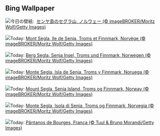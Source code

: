 ## Bing Wallpaper
![](https://www.bing.com/th?id=OHR.MountSegla_JA-JP0339074008_UHD.jpg&w=1000)今日の壁紙: &nbsp;[センヤ島のセグラ山, ノルウェー (© imageBROKER/Moritz Wolf/Getty Images)](https://www.bing.com/th?id=OHR.MountSegla_JA-JP0339074008_UHD.jpg)
<br><br/>
![](https://www.bing.com/th?id=OHR.MountSegla_FR-FR9123085468_UHD.jpg&w=1000)Today: [Mont Segla, île de Senja, Troms et Finnmark, Norvège (© imageBROKER/Moritz Wolf/Getty Images)](https://www.bing.com/th?id=OHR.MountSegla_FR-FR9123085468_UHD.jpg)
<br><br/>
![](https://www.bing.com/th?id=OHR.MountSegla_DE-DE4409695618_UHD.jpg&w=1000)Today: [Berg Segla, Senja Insel, Troms und Finnmark, Norwegen (© imageBROKER/Moritz Wolf/Getty Images)](https://www.bing.com/th?id=OHR.MountSegla_DE-DE4409695618_UHD.jpg)
<br><br/>
![](https://www.bing.com/th?id=OHR.MountSegla_ES-ES3516085503_UHD.jpg&w=1000)Today: [Monte Segla, Isla de Senja, Troms y Finnmark, Noruega (© imageBROKER/Moritz Wolf/Getty Images)](https://www.bing.com/th?id=OHR.MountSegla_ES-ES3516085503_UHD.jpg)
<br><br/>
![](https://www.bing.com/th?id=OHR.MountSegla_EN-GB2161222967_UHD.jpg&w=1000)Today: [Mount Segla, Senja Island, Troms og Finnmark, Norway (© imageBROKER/Moritz Wolf/Getty Images)](https://www.bing.com/th?id=OHR.MountSegla_EN-GB2161222967_UHD.jpg)
<br><br/>
![](https://www.bing.com/th?id=OHR.MountSegla_IT-IT4869636525_UHD.jpg&w=1000)Today: [Monte Segla, Isola di Senja, Troms og Finnmark, Norvegia (© imageBROKER/Moritz Wolf/Getty Images)](https://www.bing.com/th?id=OHR.MountSegla_IT-IT4869636525_UHD.jpg)
<br><br/>
![](https://www.bing.com/th?id=OHR.BourgesMarsh_PT-BR0624704700_UHD.jpg&w=1000)Today: [Pântanos de Bourges, França (© Tuul & Bruno Morandi/Getty Images)](https://www.bing.com/th?id=OHR.BourgesMarsh_PT-BR0624704700_UHD.jpg)
<br><br/>
